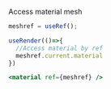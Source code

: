 Access material mesh

```jsx
meshref = useRef();

useRender(()=>{
  //Access material by ref
  meshref.current.material
})

<material ref={meshref} />
```
